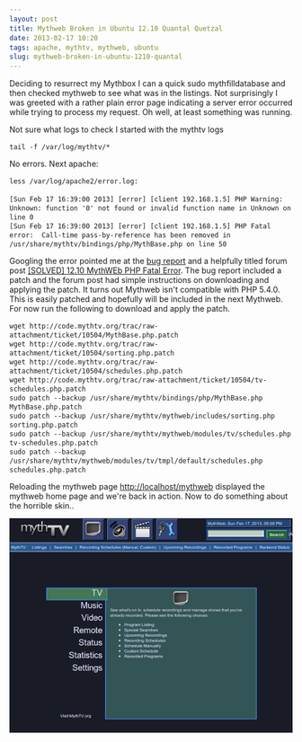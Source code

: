 ```yaml
---
layout: post
title: Mythweb Broken in Ubuntu 12.10 Quantal Quetzal
date: 2013-02-17 10:20
tags: apache, mythtv, mythweb, ubuntu
slug: mythweb-broken-in-ubuntu-1210-quantal
---
```


Deciding to resurrect my Mythbox I can a quick sudo mythfilldatabase and then checked mythweb to see what was in the listings. Not surprisingly I was greeted with a rather plain error page indicating a server error occurred while trying to process my request. Oh well, at least something was running.

Not sure what logs to check I started with the mythtv logs

	tail -f /var/log/mythtv/*

No errors. Next apache:

	less /var/log/apache2/error.log:

	[Sun Feb 17 16:39:00 2013] [error] [client 192.168.1.5] PHP Warning:  Unknown: function '0' not found or invalid function name in Unknown on line 0
	[Sun Feb 17 16:39:00 2013] [error] [client 192.168.1.5] PHP Fatal error:  Call-time pass-by-reference has been removed in /usr/share/mythtv/bindings/php/MythBase.php on line 50

Googling the error pointed me at the [bug report](http://code.mythtv.org/trac/ticket/10504) and a helpfully titled forum post  [[SOLVED] 12.10 MythWEb PHP Fatal Error](http://ubuntuforums.org/showthread.php). The bug report included a patch and the forum post had simple instructions on downloading and applying the patch. It turns out Mythweb isn't compatible with PHP 5.4.0. This is easily patched and hopefully will be included in the next Mythweb. For now run the following to download and apply the patch.

	wget http://code.mythtv.org/trac/raw-attachment/ticket/10504/MythBase.php.patch
	wget http://code.mythtv.org/trac/raw-attachment/ticket/10504/sorting.php.patch
	wget http://code.mythtv.org/trac/raw-attachment/ticket/10504/schedules.php.patch
	wget http://code.mythtv.org/trac/raw-attachment/ticket/10504/tv-schedules.php.patch
	sudo patch --backup /usr/share/mythtv/bindings/php/MythBase.php MythBase.php.patch
	sudo patch --backup /usr/share/mythtv/mythweb/includes/sorting.php sorting.php.patch
	sudo patch --backup /usr/share/mythtv/mythweb/modules/tv/schedules.php tv-schedules.php.patch
	sudo patch --backup /usr/share/mythtv/mythweb/modules/tv/tmpl/default/schedules.php schedules.php.patch

Reloading the mythweb page <http://localhost/mythweb> displayed the mythweb home page and we're back in action. Now to do something about the horrible skin..

![MythTV Fixed](/images/mythweb.png)